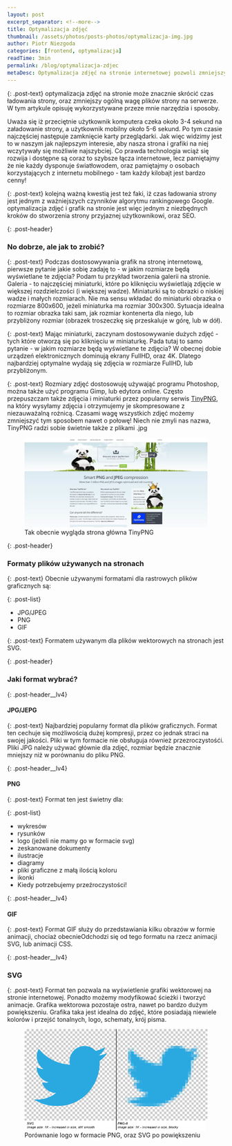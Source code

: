 ```yaml
---
layout: post
excerpt_separator: <!--more-->
title: Optymalizacja zdjęć
thumbnail: /assets/photos/posts-photos/optymalizacja-img.jpg
author: Piotr Niezgoda
categories: [frontend, optymalizacja]
readTime: 3min
permalink: /blog/optymalizacja-zdjec
metaDesc: Optymalizacja zdjęć na stronie internetowej pozwoli zmniejszyć ogólną wagę plików strony, oraz prędkość jej wczytywania. Opisuję metody, których używam podczas tego procesu
---
```

{: .post-text}
optymalizacja zdjęć na stronie może znacznie skrócić czas ładowania strony, oraz zmniejszy ogólną wagę plików strony na serwerze. W tym artykule opisuję wykorzystywane przeze mnie narzędzia i sposoby.
<!--more-->
Uważa się iż przeciętnie użytkownik komputera czeka około 3-4 sekund na załadowanie strony, a użytkownik mobilny około 5-6 sekund. Po tym czasie najczęściej następuje zamknięcie karty przeglądarki. Jak więc widzimy jest to w naszym jak najlepszym interesie, aby nasza strona i grafiki na niej wczytywały się możliwie najszybciej.
Co prawda technologia wciąż się rozwija i dostępne są coraz to szybsze łącza internetowe, lecz pamiętajmy że nie każdy dysponuje światłowodem, oraz pamiętajmy o osobach korzystających z internetu mobilnego - tam każdy kilobajt jest bardzo cenny!

{: .post-text}
kolejną ważną kwestią jest też faki, iż czas ładowania strony jest jednym z ważniejszych czynników algorytmu rankingowego Google. optymalizacja zdjęć i grafik na stronie jest więc jednym z niezbędnych kroków do stworzenia strony przyjaznej użytkownikowi, oraz SEO.

{: .post-header}
### No dobrze, ale jak to zrobić?

{: .post-text}
Podczas dostosowywania grafik na stronę internetową, pierwsze pytanie jakie sobię zadaję to - w jakim rozmiarze będą wyświetlane te zdjęcia?
Podam tu przykład tworzenia galerii na stronie.
Galeria - to najczęściej miniaturki, które po kliknięciu wyświetlają zdjęcie w większej rozdzielczości (i większej wadze). Miniaturki są to obrazki o niskiej wadze i małych rozmiarach. Nie ma sensu wkładać do miniaturki obrazka o rozmiarze 800x600, jeżeli miniaturka ma rozmiar 300x300. Sytuacja idealna to rozmiar obrazka taki sam, jak rozmiar kontenerta dla niego, lub przybliżony rozmiar (obrazek troszeczkę się przeskaluje w górę, lub w dół).

{: .post-text}
Mając miniaturki, zaczynam dostosowywanie dużych zdjęć - tych które otworzą się po kliknięciu w miniaturkę. Pada tutaj to samo pytanie - w jakim rozmiarze będą wyświetlane te zdjęcia? W obecnej dobie urządzeń elektronicznych dominują ekrany FullHD, oraz 4K. Dlatego najbardziej optymalne wydają się zdjęcia w rozmiarze FullHD, lub przybliżonym.

{: .post-text}
Rozmiary zdjęć dostosowuję używająć programu Photoshop, można także użyć programu Gimp, lub edytora online. Często przepuszczam także zdjęcia i miniaturki przez popularny serwis [TinyPNG](https://tinypng.com/), na który wysyłamy zdjęcia i otrzymujemy je skompresowane z niezauważalną rożnicą. Czasami wagę wszystkich zdjęć możemy zmniejszyć tym sposobem nawet o połowę! Niech nie zmyli nas nazwa, TinyPNG radzi sobie świetnie także z plikami .jpg
<figure class="post-figure">
    <img class="post-image" src="/assets/photos/posts-photos/tinypng.jpg"
         alt="Zdjęcie strony głównej TinyPNG">
    <figcaption class="post-figcaption">Tak obecnie wygląda strona główna TinyPNG</figcaption>
</figure>

{: .post-header}
### Formaty plików używanych na stronach

{: .post-text}
Obecnie używanymi formatami dla rastrowych plików graficznych są:

{: .post-list}
- JPG/JPEG
- PNG
- GIF

{: .post-text}
Formatem używanym dla plików wektorowych na stronach jest SVG.

{: .post-header}
### Jaki format wybrać?

{: .post-header__lv4}
#### JPG/JEPG

{: .post-text}
Najbardziej popularny format dla plików graficznych. Format ten cechuje się możliwością dużej kompresji, przez co jednak straci na swojej jakości. Pliki w tym formacie nie obsługuja również przezroczystośći. Pliki JPG należy używać głównie dla zdjęć, rozmiar będzie znacznie mniejszy niż w porównaniu do pliku PNG.

{: .post-header__lv4}
#### PNG

{: .post-text}
Format ten jest świetny dla:

{: .post-list}
- wykresów
- rysunków
- logo (jeżeli nie mamy go w formacie svg)
- zeskanowane dokumenty
- ilustracje
- diagramy
- pliki graficzne z małą ilością koloru
- ikonki
- Kiedy potrzebujemy przeźroczystości!

{: .post-header__lv4}
#### GIF

{: .post-text}
Format GIF służy do przedstawiania kilku obrazów w formie animacji, chociaż obecnieOdchodzi się od tego formatu na rzecz animacji SVG, lub animacji CSS.

{: .post-header__lv4}
### SVG

{: .post-text}
Format ten pozwala na wyświetlenie grafiki wektorowej na stronie internetowej. Ponadto możemy modyfikować ścieżki i tworzyć animacje. Grafika wektorowa pozostaje ostra, nawet po bardzo dużym powiększeniu.  Grafika taka jest idealna do zdjęć, które posiadają niewiele kolorów i przejść tonalnych, logo, schematy, krój pisma.

<figure class="post-figure">
    <img class="post-image" src="/assets/photos/posts-photos/svg_png.png"
         alt="porównanie powiększonego obrazka w formacie PNG i SVG. Format SVG pozostaje zawsze ostry, a w formacie PNG widzimy piksele">
    <figcaption class="post-figcaption">Porównanie logo w formacie PNG, oraz SVG po powiększeniu</figcaption>
</figure>